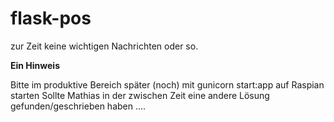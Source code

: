# flask-pos

zur Zeit keine wichtigen Nachrichten oder so.

<b> Ein Hinweis </b>
  
  Bitte im produktive Bereich später (noch) mit gunicorn start:app auf Raspian starten
  Sollte Mathias in der zwischen Zeit eine andere Lösung gefunden/geschrieben haben ....
  
